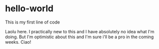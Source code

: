 # hello-world
This is my first line of code

Laolu here. I practically new to this and I have absolutely no idea what I'm doing. But I'm optimistic about this and I'm sure i'll be a pro in the coming weeks.
Ciao!
